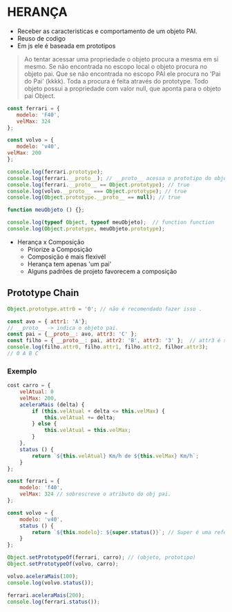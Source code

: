 # HERANÇA

* Receber as caracteristicas e comportamento de um objeto PAI.
* Reuso de codigo
* Em js ele é baseada em prototipos

> Ao tentar acessar uma propriedade o objeto procura a mesma em si mesmo.
> Se não encontrada no escopo local o objeto procura no objeto pai.
> Que se não encontrada no escopo PAI ele procura no 'Pai do Pai' (kkkk).
> Toda a procura é feita através do prototype. Todo objeto possui a propriedade com valor null, que aponta para o objeto pai Object.

```js
const ferrari = {
   modelo: 'F40',
   velMax: 324
};

const volvo = {
   modelo: 'v40',
velMax: 200
};

console.log(ferrari.prototype);
console.log(ferrari.__proto__); // __proto__ acessa o prototipo do objeto, indica quem é o obj pai
console.log(ferrari.__proto__ == Object.prototype); // true
console.log(volvo.__proto__ === Object.prototype); // true 
console.log(Object.prototype.__proto__ == null); // true

function meuObjeto () {};

console.log(typeof Object, typeof meuObjeto);  // function function
console.log(Object.prototype, meuObjeto.prototype);
```

* Herança x Composição
  * Priorize a Composição
  * Composição é mais flexivél
  * Herança tem apenas 'um pai'
  * Alguns padrões de projeto favorecem a composição

## Prototype Chain

```js
Object.prototype.attr0 = '0'; // não é recomendado fazer isso .

const avo = { attr1: 'A'};
// __proto__ -> indica o objeto pai. 
const pai = {__proto__: avo, attr3: 'C' };
const filho = { __proto__: pai, attr2: 'B', attr3: '3' };  // attr3 é sobrescrevido considerando sempre o ultimo valor atribuido. 
console.log(filho.attr0, filho.attr1, filho.attr2, filhor.attr3);
// 0 A B C
```

### Exemplo

```js
cost carro = {
    velAtual: 0
    velMax: 200,
    aceleraMais (delta) {
        if (this.velAtual + delta <= this.velMax) {
            this.velAtual += delta;
        } else {
            this.velAtual = this.velMax;
        }
    },
    status () {
        return `${this.velAtual} Km/h de ${this.velMax} Km/h`;
    }
};

const ferrari = {
    modelo: 'f40',
    velMax: 324 // sobrescreve o atributo do obj pai.
};

const volvo = {
    modelo: 'v40',
    status () {
        return `${this.modelo}: ${super.status()}`; // Super é uma referencia o metodo do prototipo(pai). 
    }
};

Object.setPrototypeOf(ferrari, carro); // (objeto, prototipo)
Object.setPrototypeOf(volvo, carro);

volvo.aceleraMais(100);
console.log(volvo.status());

ferrari.aceleraMais(200);
console.log(ferrari.status());
```
